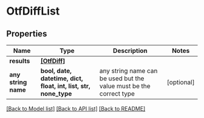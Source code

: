 # OtfDiffList


## Properties
Name | Type | Description | Notes
------------ | ------------- | ------------- | -------------
**results** | [**[OtfDiff]**](OtfDiff.md) |  | 
**any string name** | **bool, date, datetime, dict, float, int, list, str, none_type** | any string name can be used but the value must be the correct type | [optional]

[[Back to Model list]](../README.md#documentation-for-models) [[Back to API list]](../README.md#documentation-for-api-endpoints) [[Back to README]](../README.md)


